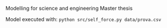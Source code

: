 Modelling for science and engineering Master thesis

Model executed with: ```python src/self_force.py data/prova.csv```
